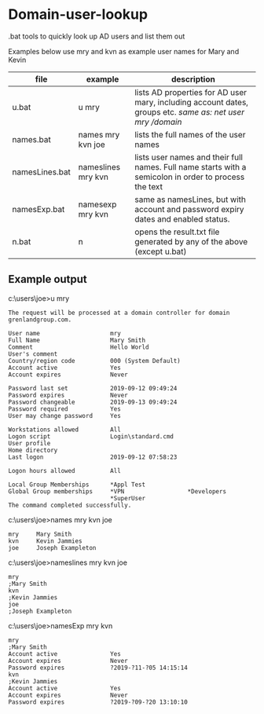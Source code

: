 # Domain-user-lookup
.bat tools to quickly look up AD users and list them out

Examples below use mry and kvn as example user names for Mary and Kevin

|file            |example            |description                                                                  |
|----------------|-------------------|-----------------------------------------------------------------------------|
|u.bat           |u mry              |lists AD properties for AD user mary, including account dates, groups etc. _same as: net user mry /domain_|
|names.bat       |names mry kvn joe  |lists the full names of the user names                                       |
|namesLines.bat  |nameslines mry kvn |lists user names and their full names. Full name starts with a semicolon in order to process the text|
|namesExp.bat    |namesexp mry kvn   |same as namesLines, but with account and password expiry dates and enabled status.|
|n.bat           |n                  |opens the result.txt file generated by any of the above (except u.bat)        |


## Example output

c:\users\joe\>u mry

	The request will be processed at a domain controller for domain grenlandgroup.com.

	User name                    mry
	Full Name                    Mary Smith
	Comment                      Hello World
	User's comment
	Country/region code          000 (System Default)
	Account active               Yes
	Account expires              Never

	Password last set            ‎2019-‎09-‎12 09:49:24
	Password expires             Never
	Password changeable          ‎2019-‎09-‎13 09:49:24
	Password required            Yes
	User may change password     Yes

	Workstations allowed         All
	Logon script                 Login\standard.cmd
	User profile
	Home directory
	Last logon                   ‎2019-‎09-‎12 07:58:23

	Logon hours allowed          All

	Local Group Memberships      *Appl Test
	Global Group memberships     *VPN		           *Developers
								 *SuperUser
	The command completed successfully.
  
c:\users\joe\>names mry kvn joe

	mry     Mary Smith
	kvn     Kevin Jammies
	joe     Joseph Exampleton

c:\users\joe\>nameslines mry kvn joe

	mry 
	;Mary Smith
	kvn 
	;Kevin Jammies
	joe
	;Joseph Exampleton

c:\users\joe\>namesExp mry kvn

	mry 
	;Mary Smith
	Account active               Yes
	Account expires              Never
	Password expires             ?2019-?11-?05 14:15:14
	kvn 
	;Kevin Jammies
	Account active               Yes
	Account expires              Never
	Password expires             ?2019-?09-?20 13:10:10
